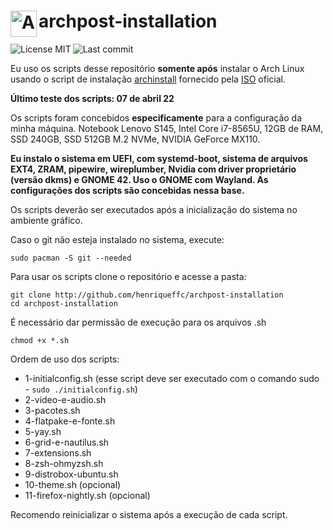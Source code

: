 # <img align="left" alt="Arch Linux" width="42px" src="https://cdn.jsdelivr.net/npm/simple-icons@6.23.0/icons/archlinux.svg" /> archpost-installation

[<img align="left" alt="License MIT" src="https://img.shields.io/github/license/henriqueffc/archpost-installation?style=flat-square" />](https://github.com/henriqueffc/archpost-installation/blob/main/LICENSE)
<img align="left" alt="Last commit" src="https://img.shields.io/github/last-commit/henriqueffc/archpost-installation?style=flat-square" /> <br>

Eu uso os scripts desse repositório **somente após** instalar o Arch Linux usando o script de instalação [archinstall](https://github.com/archlinux/archinstall) fornecido pela [ISO](https://archlinux.org/download/) oficial.

**Último teste dos scripts: 07 de abril 22**

Os scripts foram concebidos **especificamente** para a configuração da minha máquina. Notebook Lenovo S145, Intel Core i7-8565U, 12GB de RAM, SSD 240GB, SSD 512GB M.2 NVMe, NVIDIA GeForce MX110.

**Eu instalo o sistema em UEFI, com systemd-boot, sistema de arquivos EXT4, ZRAM, pipewire, wireplumber, Nvidia com driver proprietário (versão dkms) e GNOME 42. Uso o GNOME com Wayland. As configurações dos scripts são concebidas nessa base.**

Os scripts deverão ser executados após a inicialização do sistema no ambiente gráfico. 

Caso o git não esteja instalado no sistema, execute:

`sudo pacman -S git --needed`

Para usar os scripts clone o repositório e acesse a pasta:

`git clone http://github.com/henriqueffc/archpost-installation`<br>
`cd archpost-installation`

É necessário dar permissão de execução para os arquivos .sh 

`chmod +x *.sh`

Ordem de uso dos scripts:

- 1-initialconfig.sh (esse script deve ser executado com o comando sudo - `sudo ./initialconfig.sh`) 
- 2-video-e-audio.sh
- 3-pacotes.sh
- 4-flatpake-e-fonte.sh
- 5-yay.sh
- 6-grid-e-nautilus.sh
- 7-extensions.sh
- 8-zsh-ohmyzsh.sh
- 9-distrobox-ubuntu.sh
- 10-theme.sh (opcional)
- 11-firefox-nightly.sh (opcional)

Recomendo reinicializar o sistema após a execução de cada script.
